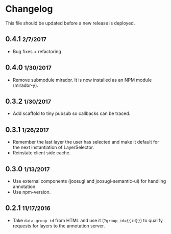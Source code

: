# Changelog

This file should be updated before a new release is deployed.

## 0.4.1 <small>2/7/2017</small>
* Bug fixes + refactoring

## 0.4.0 <small>1/30/2017</small>
* Remove submodule mirador. It is now installed as an NPM module (mirador-y).

## 0.3.2 <small>1/30/2017</small>
* Add scaffold to tiny pubsub so callbacks can be traced.

## 0.3.1 <small>1/26/2017</small>
* Remember the last layer the user has selected and make it default for the next instantiation of LayerSelector.
* Reinstate client side cache.

## 0.3.0 <small>1/13/2017</small>
* Use external components (joosugi and joosugi-semantic-ui) for handling annotation.
* Use npm-version.

## 0.2.1 <small>11/17/2016</small>
* Take `data-group-id` from HTML and use it (`?group_id={{id}}`) to qualify requests for layers to the annotation server.
